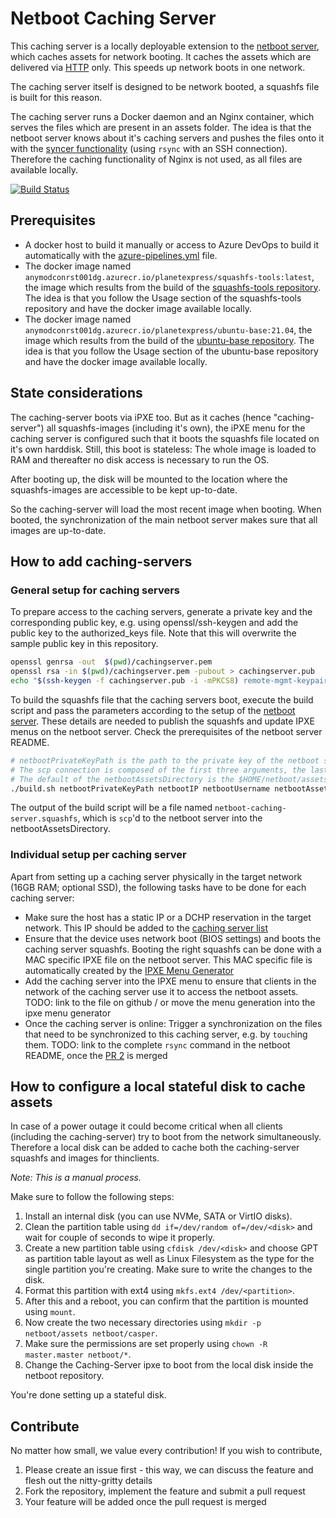 # Netboot Caching Server

This caching server is a locally deployable extension to the [netboot server](https://github.com/DigitecGalaxus/netboot), which caches assets for network booting. It caches the assets which are delivered via [HTTP](https://github.com/DigitecGalaxus/netboot/tree/main/netboot-services/http) only. This speeds up network boots in one network.

The caching server itself is designed to be network booted, a squashfs file is built for this reason.

The caching server runs a Docker daemon and an Nginx container, which serves the files which are present in an assets folder. The idea is that the netboot server knows about it's caching servers and pushes the files onto it with the [syncer functionality](https://github.com/DigitecGalaxus/netboot/tree/main/netboot-services/sync) (using `rsync` with an SSH connection). Therefore the caching functionality of Nginx is not used, as all files are available locally.

[![Build Status](https://digitecgalaxus.visualstudio.com/SystemEngineering/_apis/build/status/caching-server?branchName=main)](https://digitecgalaxus.visualstudio.com/SystemEngineering/_build/latest?definitionId=1184&branchName=main)

## Prerequisites

- A docker host to build it manually or access to Azure DevOps to build it automatically with the [azure-pipelines.yml](azure-pipelines.yml) file.
- The docker image named `anymodconrst001dg.azurecr.io/planetexpress/squashfs-tools:latest`, the image which results from the build of the [squashfs-tools repository](https://github.com/DigitecGalaxus/squashfs-tools). The idea is that you follow the Usage section of the squashfs-tools repository and have the docker image available locally.
- The docker image named `anymodconrst001dg.azurecr.io/planetexpress/ubuntu-base:21.04`, the image which results from the build of the [ubuntu-base repository](https://github.com/DigitecGalaxus/ubuntu-base). The idea is that you follow the Usage section of the ubuntu-base repository and have the docker image available locally.

## State considerations

The caching-server boots via iPXE too. But as it caches (hence "caching-server") all squashfs-images (including it's own), the iPXE menu for the caching server is configured such that it boots the squashfs file located on it's own harddisk. Still, this boot is stateless: The whole image is loaded to RAM and thereafter no disk access is necessary to run the OS.


After booting up, the disk will be mounted to the location where the squashfs-images are accessible to be kept up-to-date.

So the caching-server will load the most recent image when booting. When booted, the synchronization of the main netboot server makes sure that all images are up-to-date.


## How to add caching-servers

### General setup for caching servers

To prepare access to the caching servers, generate a private key and the corresponding public key, e.g. using openssl/ssh-keygen and add the public key to the authorized_keys file. Note that this will overwrite the sample public key in this repository.

```sh
openssl genrsa -out  $(pwd)/cachingserver.pem
openssl rsa -in $(pwd)/cachingserver.pem -pubout > cachingserver.pub
echo "$(ssh-keygen -f cachingserver.pub -i -mPKCS8) remote-mgmt-keypair" > $(pwd)/fs/authorized_keys
```

To build the squashfs file that the caching servers boot, execute the build script and pass the parameters according to the setup of the [netboot server](https://github.com/DigitecGalaxus/netboot). These details are needed to publish the squashfs and update IPXE menus on the netboot server. Check the prerequisites of the netboot server README.

```sh
# netbootPrivateKeyPath is the path to the private key of the netboot server, that hosts the squashfs files and menus
# The scp connection is composed of the first three arguments, the last is a path on the netboot server itself, where assets are be stored
# The default of the netbootAssetsDirectory is the $HOME/netboot/assets directory, where $HOME is the home directory of the netbootUsername user on the netboot server.
./build.sh netbootPrivateKeyPath netbootIP netbootUsername netbootAssetsDirectory
```

The output of the build script will be a file named `netboot-caching-server.squashfs`, which is `scp`'d to the netboot server into the netbootAssetsDirectory.

### Individual setup per caching server

Apart from setting up a caching server physically in the target network (16GB RAM; optional SSD), the following tasks have to be done for each caching server:

- Make sure the host has a static IP or a DCHP reservation in the target network. This IP should be added to the [caching server list](https://github.com/DigitecGalaxus/netboot/blob/main/netboot-services/cachingServerFetcher/caching_server_list.json)
- Ensure that the device uses network boot (BIOS settings) and boots the caching server squashfs. Booting the right squashfs can be done with a MAC specific IPXE file on the netboot server. This MAC specific file is automatically created by the [IPXE Menu Generator](https://github.com/DigitecGalaxus/netboot/tree/main/netboot-services/ipxeMenuGenerator)
- Add the caching server into the IPXE menu to ensure that clients in the network of the caching server use it to access the netboot assets.
TODO: link to the file on github / or move the menu generation into the ipxe menu generator
- Once the caching server is online: Trigger a synchronization on the files that need to be synchronized to this caching server, e.g. by `touch`ing them.
TODO: link to the complete `rsync` command in the netboot README, once the [PR 2](https://github.com/DigitecGalaxus/netboot/pull/2) is merged

## How to configure a local stateful disk to cache assets

In case of a power outage it could become critical when all clients (including the caching-server) try to boot from the network simultaneously. Therefore a local disk can be added to cache both the caching-server squashfs and images for thinclients.

_Note: This is a manual process._

Make sure to follow the following steps:

1. Install an internal disk (you can use NVMe, SATA or VirtIO disks).
2. Clean the partition table using `dd if=/dev/random of=/dev/<disk>` and wait for couple of seconds to wipe it properly.
3. Create a new partition table using `cfdisk /dev/<disk>` and choose GPT as partition table layout as well as Linux Filesystem as the type for the single partition you're creating. Make sure to write the changes to the disk.
4. Format this partition with ext4 using `mkfs.ext4 /dev/<partition>`.
5. After this and a reboot, you can confirm that the partition is mounted using `mount`.
6. Now create the two necessary directories using `mkdir -p netboot/assets netboot/casper`.
7. Make sure the permissions are set properly using `chown -R master.master netboot/*`.
8. Change the Caching-Server ipxe to boot from the local disk inside the netboot repository.

You're done setting up a stateful disk.

## Contribute

No matter how small, we value every contribution! If you wish to contribute,

1. Please create an issue first - this way, we can discuss the feature and flesh out the nitty-gritty details
2. Fork the repository, implement the feature and submit a pull request
3. Your feature will be added once the pull request is merged
